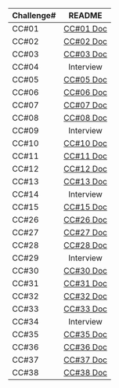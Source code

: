 | Challenge#   |      README |
|----------|:-------------:
| CC#01 | [CC#01 Doc](./CC1/README.md) |
| CC#02 | [CC#02 Doc](./CC2/README.md) |
| CC#03 | [CC#03 Doc](./CC3/README.md) |
| CC#04 | Interview |
| CC#05 | [CC#05 Doc](./CC5/README.md) |
| CC#06 | [CC#06 Doc](./CC6/README.md) |
| CC#07 | [CC#07 Doc](./CC7/README.md) |
| CC#08 | [CC#08 Doc](./CC8/README.md) |
| CC#09 | Interview |
| CC#10 | [CC#10 Doc](./CC10/README.md) |
| CC#11 | [CC#11 Doc](./CC11/README.md) |
| CC#12 | [CC#12 Doc](./CC12/README.md) |
| CC#13 | [CC#13 Doc](./CC13/README.md) |
| CC#14 | Interview |
| CC#15 | [CC#15 Doc](./CC15/README.md) |
| CC#26 | [CC#26 Doc](./sorting/insertion/README.md) 
| CC#27 | [CC#27 Doc](./sorting/merge/README.md) |
| CC#28 | [CC#28 Doc](./CC28/README.md) |
| CC#29 | Interview |
| CC#30 | [CC#30 Doc](./CC30/README.md) |
| CC#31 | [CC#31 Doc](./CC31/README.md) |
| CC#32 | [CC#32 Doc](./CC32/README.md) |
| CC#33 | [CC#33 Doc](./CC33/README.md) |
| CC#34 | Interview |
| CC#35 | [CC#35 Doc](./CC35/README.md) |
| CC#36 | [CC#36 Doc](./CC35/CC36.jpg) |
| CC#37 | [CC#37 Doc](./CC35/CC37.jpg) |
| CC#38 | [CC#38 Doc](./CC35/CC38.png) |

